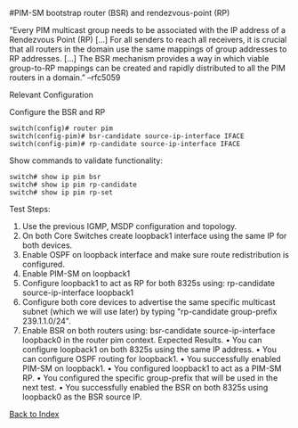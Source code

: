 #PIM-SM bootstrap router (BSR) and rendezvous-point (RP) 

 “Every PIM multicast group needs to be associated with the IP address of a Rendezvous Point (RP) [...] For all senders to reach all receivers, it is crucial that all routers in the domain use the same mappings of group addresses to RP addresses. [...] The BSR mechanism provides a way in which viable group-to-RP mappings can be created and rapidly distributed to all the PIM routers in a domain.” –rfc5059 
 
Relevant Configuration 

Configure the BSR and RP 

```
switch(config)# router pim
switch(config-pim)# bsr-candidate source-ip-interface IFACE
switch(config-pim)# rp-candidate source-ip-interface IFACE
```

Show commands to validate functionality:  

```
switch# show ip pim bsr
switch# show ip pim rp-candidate
switch# show ip pim rp-set
```

Test Steps:

1.	Use the previous IGMP, MSDP configuration and topology.
2.	On both Core Switches create loopback1 interface using the same IP for both devices.
3.	Enable OSPF on loopback interface and make sure route redistribution is configured.
4.	Enable PIM-SM on loopback1
5.	Configure loopback1 to act as RP for both 8325s using: rp-candidate source-ip-interface loopback1
6.	Configure both core devices to advertise the same specific multicast subnet (which we will use later) by typing "rp-candidate group-prefix 239.1.1.0/24".
7.	Enable BSR on both routers using: bsr-candidate source-ip-interface loopback0 in the router pim context.
Expected Results.
•	You can configure loopback1 on both 8325s using the same IP address. 
•	You can configure OSPF routing for loopback1.
•	You successfully enabled PIM-SM on loopback1.
•	You configured loopback1 to act as a PIM-SM RP.
•	You configured the specific group-prefix that will be used in the next test.
•	You successfully enabled the BSR on both 8325s using loopback0 as the BSR source IP.

[Back to Index](./index.md)